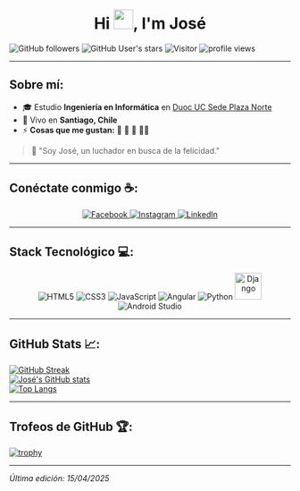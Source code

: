 <h1 align="center">Hi <img src="https://media.giphy.com/media/hvRJCLFzcasrR4ia7z/giphy.gif" width="35">, I'm José</h1>

  ![GitHub followers](https://img.shields.io/github/followers/NerdSyntax?style=social)
  ![GitHub User's stars](https://img.shields.io/github/stars/NerdSyntax?style=social)
  ![Visitor](https://visitor-badge.laobi.icu/badge?page_id=NerdSyntax)
  <img src="https://komarev.com/ghpvc/?username=NerdSyntax" alt="profile views" />


---

## Sobre mí:

- 🎓 Estudio **Ingeniería en Informática** en [Duoc UC Sede Plaza Norte](https://www.duoc.cl/sedes/plaza-norte/)
- 🏡 Vivo en **Santiago, Chile**
- ⚡ **Cosas que me gustan:** 🍕 🎥 🥊 🚴‍♂️

> 💬 "Soy José, un luchador en busca de la felicidad."

---

## Conéctate conmigo ☕:

<div align="center">
  <a href="https://www.facebook.com/profile.php?id=61575347607030" target="_blank">
    <img src="https://img.icons8.com/fluency/48/facebook-new.png" title="Facebook"/>
  </a>
  <a href="https://www.instagram.com/nerdsyntax/" target="_blank">
    <img src="https://img.icons8.com/fluency/48/instagram-new.png" title="Instagram"/>
  </a>
  <a href="https://www.linkedin.com/in/josé-luis-oporto-valenzuela-9676a9293" target="_blank">
    <img src="https://img.icons8.com/fluency/48/linkedin.png" title="LinkedIn"/>
  </a>
</div>

---

## Stack Tecnológico 💻:

<div align="center">
  <img src="https://img.icons8.com/color/48/html-5--v1.png" title="HTML5"/> 
  <img src="https://img.icons8.com/color/48/css3.png" title="CSS3"/> 
  <img src="https://img.icons8.com/color/48/javascript--v1.png" title="JavaScript"/> 
  <img src="https://img.icons8.com/color/48/angularjs.png" title="Angular"/> 
  <img src="https://img.icons8.com/color/48/python--v1.png" title="Python"/>
  <!-- Imagen alternativa para Django -->
 <img src="https://upload.wikimedia.org/wikipedia/commons/7/75/Django_logo.svg" title="Django" width="48" height="48"/>
  <img src="https://img.icons8.com/color/48/android-studio--v2.png" title="Android Studio"/> 
</div>

---

## GitHub Stats 📈:


  [![GitHub Streak](https://github-readme-streak-stats.herokuapp.com?user=NerdSyntax&theme=algolia)](https://git.io/streak-stats)  
  [![José's GitHub stats](https://github-readme-stats.vercel.app/api?username=NerdSyntax&theme=algolia)](https://github.com/NerdSyntax/github-readme-stats)  
  [![Top Langs](https://github-readme-stats.vercel.app/api/top-langs/?username=NerdSyntax&layout=compact&theme=algolia)](https://github.com/NerdSyntax/github-readme-stats)


---

## Trofeos de GitHub 🏆:

  [![trophy](https://github-profile-trophy.vercel.app/?username=NerdSyntax&theme=algolia)](https://github.com/NerdSyntax/github-profile-trophy)


---

*Última edición: 15/04/2025*

